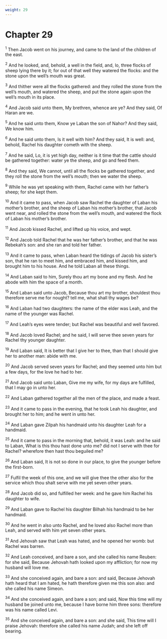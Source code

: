 ```yaml
---
weight: 29
---
```


# Chapter 29

<sup>1</sup> Then Jacob went on his journey, and came to the land of the children of the east. 

<sup>2</sup> And he looked, and, behold, a well in the field, and, lo, three flocks of sheep lying there by it; for out of that well they watered the flocks: and the stone upon the well’s mouth was great. 

<sup>3</sup> And thither were all the flocks gathered: and they rolled the stone from the well’s mouth, and watered the sheep, and put the stone again upon the well’s mouth in its place. 

<sup>4</sup> And Jacob said unto them, My brethren, whence are ye? And they said, Of Haran are we. 

<sup>5</sup> And he said unto them, Know ye Laban the son of Nahor? And they said, We know him. 

<sup>6</sup> And he said unto them, Is it well with him? And they said, It is well: and, behold, Rachel his daughter cometh with the sheep. 

<sup>7</sup> And he said, Lo, it is yet high day, neither is it time that the cattle should be gathered together: water ye the sheep, and go and feed them. 

<sup>8</sup> And they said, We cannot, until all the flocks be gathered together, and they roll the stone from the well’s mouth; then we water the sheep. 

<sup>9</sup> While he was yet speaking with them, Rachel came with her father’s sheep; for she kept them. 

<sup>10</sup> And it came to pass, when Jacob saw Rachel the daughter of Laban his mother’s brother, and the sheep of Laban his mother’s brother, that Jacob went near, and rolled the stone from the well’s mouth, and watered the flock of Laban his mother’s brother. 

<sup>11</sup> And Jacob kissed Rachel, and lifted up his voice, and wept. 

<sup>12</sup> And Jacob told Rachel that he was her father’s brother, and that he was Rebekah’s son: and she ran and told her father. 

<sup>13</sup> And it came to pass, when Laban heard the tidings of Jacob his sister’s son, that he ran to meet him, and embraced him, and kissed him, and brought him to his house. And he told Laban all these things. 

<sup>14</sup> And Laban said to him, Surely thou art my bone and my flesh. And he abode with him the space of a month. 

<sup>15</sup> And Laban said unto Jacob, Because thou art my brother, shouldest thou therefore serve me for nought? tell me, what shall thy wages be? 

<sup>16</sup> And Laban had two daughters: the name of the elder was Leah, and the name of the younger was Rachel. 

<sup>17</sup> And Leah’s eyes were tender; but Rachel was beautiful and well favored. 

<sup>18</sup> And Jacob loved Rachel; and he said, I will serve thee seven years for Rachel thy younger daughter. 

<sup>19</sup> And Laban said, It is better that I give her to thee, than that I should give her to another man: abide with me. 

<sup>20</sup> And Jacob served seven years for Rachel; and they seemed unto him but a few days, for the love he had to her. 

<sup>21</sup> And Jacob said unto Laban, Give me my wife, for my days are fulfilled, that I may go in unto her. 

<sup>22</sup> And Laban gathered together all the men of the place, and made a feast. 

<sup>23</sup> And it came to pass in the evening, that he took Leah his daughter, and brought her to him; and he went in unto her. 

<sup>24</sup> And Laban gave Zilpah his handmaid unto his daughter Leah for a handmaid. 

<sup>25</sup> And it came to pass in the morning that, behold, it was Leah: and he said to Laban, What is this thou hast done unto me? did not I serve with thee for Rachel? wherefore then hast thou beguiled me? 

<sup>26</sup> And Laban said, It is not so done in our place, to give the younger before the first-born. 

<sup>27</sup> Fulfil the week of this one, and we will give thee the other also for the service which thou shalt serve with me yet seven other years. 

<sup>28</sup> And Jacob did so, and fulfilled her week: and he gave him Rachel his daughter to wife. 

<sup>29</sup> And Laban gave to Rachel his daughter Bilhah his handmaid to be her handmaid. 

<sup>30</sup> And he went in also unto Rachel, and he loved also Rachel more than Leah, and served with him yet seven other years. 

<sup>31</sup> And Jehovah saw that Leah was hated, and he opened her womb: but Rachel was barren. 

<sup>32</sup> And Leah conceived, and bare a son, and she called his name Reuben: for she said, Because Jehovah hath looked upon my affliction; for now my husband will love me. 

<sup>33</sup> And she conceived again, and bare a son: and said, Because Jehovah hath heard that I am hated, he hath therefore given me this son also: and she called his name Simeon. 

<sup>34</sup> And she conceived again, and bare a son; and said, Now this time will my husband be joined unto me, because I have borne him three sons: therefore was his name called Levi. 

<sup>35</sup> And she conceived again, and bare a son: and she said, This time will I praise Jehovah: therefore she called his name Judah; and she left off bearing. 


